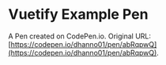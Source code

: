# Vuetify Example Pen

A Pen created on CodePen.io. Original URL: [https://codepen.io/dhanno01/pen/abRqpwQ](https://codepen.io/dhanno01/pen/abRqpwQ).


